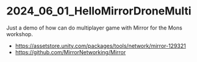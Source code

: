 # 2024_06_01_HelloMirrorDroneMulti
Just a demo of how can do multiplayer game with Mirror for the Mons workshop.

- https://assetstore.unity.com/packages/tools/network/mirror-129321
- https://github.com/MirrorNetworking/Mirror
